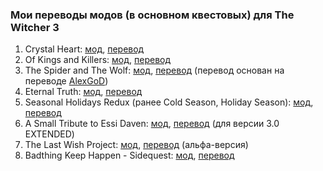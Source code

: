 ### Мои переводы модов (в основном квестовых) для The Witcher 3

1. Crystal Heart: [мод](https://www.nexusmods.com/witcher3/mods/9895), [перевод](https://github.com/SieeleLushen/w3-mod-translations-rus/blob/main/modCrystalHeart.zip)
2. Of Kings and Killers: [мод](https://www.nexusmods.com/witcher3/mods/9772), [перевод](https://github.com/SieeleLushen/w3-mod-translations-rus/blob/main/modOfKingsAndKillers.zip)
3. The Spider and The Wolf: [мод](https://www.nexusmods.com/witcher3/mods/9803), [перевод](https://github.com/SieeleLushen/w3-mod-translations-rus/blob/main/modTheSpiderAndTheWolf.zip) (перевод основан на переводе [AlexGoD](https://next.nexusmods.com/profile/darthalex2014))
4. Eternal Truth: [мод](https://www.nexusmods.com/witcher3/mods/9858), [перевод](https://github.com/SieeleLushen/w3-mod-translations-rus/blob/main/modEternalTruth.zip)
5. Seasonal Holidays Redux (ранее Cold Season, Holiday Season): [мод](https://drive.google.com/file/d/1U2KUHNygYSZdgYf3r1Ret0aHe2140rhJ/), [перевод](https://github.com/SieeleLushen/w3-mod-translations-rus/blob/main/modSeasonalHolidaysRedux.zip) 
6. A Small Tribute to Essi Daven: [мод](https://www.nexusmods.com/witcher3/mods/6723), [перевод](https://github.com/SieeleLushen/w3-mod-translations-rus/blob/main/modASmallTributetoEssiDaven.zip) (для версии 3.0 EXTENDED)
7. The Last Wish Project: [мод](https://www.thelastwishproject.com/), [перевод](https://github.com/SieeleLushen/w3-mod-translations-rus/blob/main/modtlwp.zip) (альфа-версия)
8. Badthing Keep Happen - Sidequest: [мод](https://www.nexusmods.com/witcher3/mods/10676), [перевод](https://github.com/SieeleLushen/w3-mod-translations-rus/blob/main/modqhdlc.zip) 
